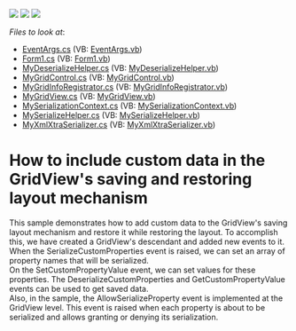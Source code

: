 <!-- default badges list -->
![](https://img.shields.io/endpoint?url=https://codecentral.devexpress.com/api/v1/VersionRange/128630004/13.1.4%2B)
[![](https://img.shields.io/badge/Open_in_DevExpress_Support_Center-FF7200?style=flat-square&logo=DevExpress&logoColor=white)](https://supportcenter.devexpress.com/ticket/details/E2522)
[![](https://img.shields.io/badge/📖_How_to_use_DevExpress_Examples-e9f6fc?style=flat-square)](https://docs.devexpress.com/GeneralInformation/403183)
<!-- default badges end -->
<!-- default file list -->
*Files to look at*:

* [EventArgs.cs](./CS/Serialization/EventArgs.cs) (VB: [EventArgs.vb](./VB/Serialization/EventArgs.vb))
* [Form1.cs](./CS/Serialization/Form1.cs) (VB: [Form1.vb](./VB/Serialization/Form1.vb))
* [MyDeserializeHelper.cs](./CS/Serialization/MyDeserializeHelper.cs) (VB: [MyDeserializeHelper.vb](./VB/Serialization/MyDeserializeHelper.vb))
* [MyGridControl.cs](./CS/Serialization/MyGridControl.cs) (VB: [MyGridControl.vb](./VB/Serialization/MyGridControl.vb))
* [MyGridInfoRegistrator.cs](./CS/Serialization/MyGridInfoRegistrator.cs) (VB: [MyGridInfoRegistrator.vb](./VB/Serialization/MyGridInfoRegistrator.vb))
* [MyGridView.cs](./CS/Serialization/MyGridView.cs) (VB: [MyGridView.vb](./VB/Serialization/MyGridView.vb))
* [MySerializationContext.cs](./CS/Serialization/MySerializationContext.cs) (VB: [MySerializationContext.vb](./VB/Serialization/MySerializationContext.vb))
* [MySerializeHelper.cs](./CS/Serialization/MySerializeHelper.cs) (VB: [MySerializeHelper.vb](./VB/Serialization/MySerializeHelper.vb))
* [MyXmlXtraSerializer.cs](./CS/Serialization/MyXmlXtraSerializer.cs) (VB: [MyXmlXtraSerializer.vb](./VB/Serialization/MyXmlXtraSerializer.vb))
<!-- default file list end -->
# How to include custom data in the GridView's saving and restoring layout mechanism


<p>This sample demonstrates how to add custom data to the GridView's saving layout mechanism and restore it while restoring the layout. To accomplish this, we have created a GridView's descendant and added new events to it. When the SerializeCustomProperties event is raised, we can set an array of property names that will be serialized.<br />
On the SetCustomPropertyValue event, we can set values for these properties. The DeserializeCustomProperties and GetCustomPropertyValue events can be used to get saved data.<br />
Also, in the sample, the AllowSerializeProperty event is implemented at the GridView level. This event is raised when each property is about to be serialized and allows granting or denying its serialization.</p>

<br/>


